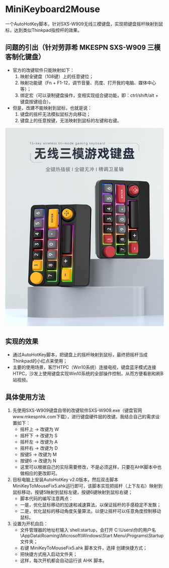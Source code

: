 # MiniKeyboard2Mouse
一个AutoHotKey脚本，针对SXS-W909无线三模键盘，实现把键盘摇杆映射到鼠标，达到类似Thinkpad指控杆的效果。

## 问题的引出（针对劳菲希 MKESPN SXS-W909 三模客制化键盘）
- 官方的改键软件只能映射如下：
	1. 映射全键盘（108键）上的任意键位；
	2. 映射功能键（Fn + F1-12，调节音量、亮度、打开我的电脑、媒体中心等）；
	3. 绑定宏（可以录制键盘操作，变相实现组合键功能，即：ctrl/shift/alt + 键盘按键组合）。
- 但是，改建不能映射到鼠标，也就是说：
	1. 键盘的摇杆无法模拟鼠标方向移动；
	2. 键盘上的任意按键，无法映射到鼠标的左键和右键。

![键盘图片](images/01.jpg)

## 实现的效果
- 通过AutoHotKey脚本，把键盘上的摇杆映射到鼠标，最终把摇杆当成Thinkpad的小红点来使用；
- 主要的使用场景，客厅HTPC（Win10系统）连接电视，键盘蓝牙模式连接HTPC，沙发上使用键盘实现Win10系统的全部操作控制，从而方便看剧和刷B站视频。

## 具体使用方法
1. 先使用SXS-W909键盘自带的改键软件SXS-W909.exe（键盘官网www.mkespnhk.com下载），进行键盘硬件层的改键。我结合自己的需求设置如下：
	- 摇杆上 -> 改键为 W
	- 摇杆下 -> 改键为 S
	- 摇杆左 -> 改键为 A
	- 摇杆右 -> 改键为 D
	- 按键5  -> 改键为 M
	- 按键6  -> 改键为 N
	- 这里可以根据自己的实际需要修改，不是必须这样，只要在AHK脚本中也做相应的更改即可。
2. 目标电脑上安装AutoHotKey v2.0版本，然后双击脚本MiniKeyToMouseFix5.ahk运行即可，该脚本实现把摇杆（上下左右）映射到鼠标移动，按键5映射到鼠标左键，按键6键映射到鼠标右键；
	- 脚本代码的编写注意两点：
	- 一是，优化鼠标移动的加速和减速算法，以保证摇杆的手感稳定不发飘；
	- 二是，优化鼠标的移动角度矢量算法，以便让摇杆可以任意角度控制移动鼠标。
3. 设置为开机自启：
	- 文件管理器的地址栏输入 shell:startup，会打开 C:\Users\你的用户名\AppData\Roaming\Microsoft\Windows\Start Menu\Programs\Startup 文件夹；
	- 右键 MiniKeyToMouseFix5.ahk 脚本文件，选择 创建快捷方式；
	- 把快捷方式拖入启动文件夹；
	- 这样，每次开机都会自动运行该 AHK 脚本。
